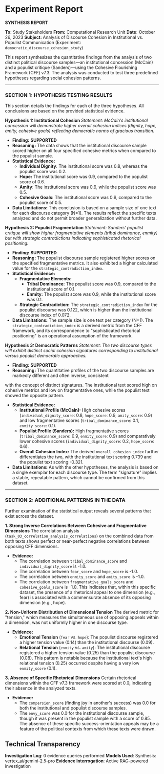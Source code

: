 # Experiment Report

**SYNTHESIS REPORT**

**To:** Study Stakeholders
**From:** Computational Research Unit
**Date:** October 26, 2023
**Subject:** Analysis of Discourse Cohesion in Institutional vs. Populist Communication (Experiment: `democratic_discourse_cohesion_study`)

This report synthesizes the quantitative findings from the analysis of two distinct political discourse samples—an institutional concession (McCain) and a populist critique (Sanders)—using the Cohesive Flourishing Framework (CFF) v7.3. The analysis was conducted to test three predefined hypotheses regarding social cohesion patterns.

---

### **SECTION 1: HYPOTHESIS TESTING RESULTS**

This section details the findings for each of the three hypotheses. All conclusions are based on the provided statistical evidence.

**Hypothesis 1: Institutional Cohesion**
*Statement: McCain's institutional concession will demonstrate higher overall cohesion indices (dignity, hope, amity, cohesive goals) reflecting democratic norms of gracious transition.*

*   **Finding:** **SUPPORTED**
*   **Reasoning:** The data shows that the institutional discourse sample scored higher on all four specified cohesive metrics when compared to the populist sample.
*   **Statistical Evidence:**
    *   **Individual Dignity:** The institutional score was 0.8, whereas the populist score was 0.2.
    *   **Hope:** The institutional score was 0.9, compared to the populist score of 0.6.
    *   **Amity:** The institutional score was 0.9, while the populist score was 0.5.
    *   **Cohesive Goals:** The institutional score was 0.9, compared to the populist score of 0.5.
*   **Data Limitations:** This conclusion is based on a sample size of one text for each discourse category (N=1). The results reflect the specific texts analyzed and do not permit broader generalization without further data.

**Hypothesis 2: Populist Fragmentation**
*Statement: Sanders' populist critique will show higher fragmentative elements (tribal dominance, enmity) but with strategic contradictions indicating sophisticated rhetorical positioning.*

*   **Finding:** **SUPPORTED**
*   **Reasoning:** The populist discourse sample registered higher scores on the specified fragmentative metrics. It also exhibited a higher calculated value for the `strategic_contradiction_index`.
*   **Statistical Evidence:**
    *   **Fragmentative Elements:**
        *   **Tribal Dominance:** The populist score was 0.9, compared to the institutional score of 0.1.
        *   **Enmity:** The populist score was 0.9, while the institutional score was 0.1.
    *   **Strategic Contradiction:** The `strategic_contradiction_index` for the populist discourse was 0.122, which is higher than the institutional discourse index of 0.072.
*   **Data Limitations:** The sample size is one text per category (N=1). The `strategic_contradiction_index` is a derived metric from the CFF framework, and its correspondence to "sophisticated rhetorical positioning" is an operational assumption of the framework.

**Hypothesis 3: Democratic Patterns**
*Statement: The two discourse types will exhibit distinct social cohesion signatures corresponding to institutional versus populist democratic approaches.*

*   **Finding:** **SUPPORTED**
*   **Reasoning:** The quantitative profiles of the two discourse samples are markedly different and often inverse, consistent 

with the concept of distinct signatures. The institutional text scored high on cohesive metrics and low on fragmentative ones, while the populist text showed the opposite pattern.
*   **Statistical Evidence:**
    *   **Institutional Profile (McCain):** High cohesive scores (`individual_dignity_score`: 0.8, `hope_score`: 0.9, `amity_score`: 0.9) and low fragmentative scores (`tribal_dominance_score`: 0.1, `enmity_score`: 0.1).
    *   **Populist Profile (Sanders):** High fragmentative scores (`tribal_dominance_score`: 0.9, `enmity_score`: 0.9) and comparatively lower cohesive scores (`individual_dignity_score`: 0.2, `hope_score`: 0.6).
    *   **Overall Cohesion Index:** The derived `overall_cohesion_index` further differentiates the two, with the institutional text scoring 0.739 and the populist text scoring -0.321.
*   **Data Limitations:** As with the other hypotheses, the analysis is based on a single exemplar for each discourse type. The term "signature" implies a stable, repeatable pattern, which cannot be confirmed from this dataset.

---

### **SECTION 2: ADDITIONAL PATTERNS IN THE DATA**

Further examination of the statistical output reveals several patterns that exist across the dataset.

**1. Strong Inverse Correlations Between Cohesive and Fragmentative Dimensions**
The correlation analysis (`task_03_correlation_analysis_correlations`) on the combined data from both texts shows perfect or near-perfect negative correlations between opposing CFF dimensions.
*   **Evidence:**
    *   The correlation between `tribal_dominance_score` and `individual_dignity_score` is -1.0.
    *   The correlation between `fear_score` and `hope_score` is -1.0.
    *   The correlation between `enmity_score` and `amity_score` is -1.0.
    *   The correlation between `fragmentative_goals_score` and `cohesive_goals_score` is -1.0.
    This indicates that, within this specific dataset, the presence of a rhetorical appeal to one dimension (e.g., fear) is associated with a commensurate absence of its opposing dimension (e.g., hope).

**2. Non-Uniform Distribution of Dimensional Tension**
The derived metric for "tension," which measures the simultaneous use of opposing appeals within a dimension, was not uniformly higher in one discourse type.
*   **Evidence:**
    *   **Emotional Tension** (`fear` vs. `hope`): The populist discourse registered a higher tension value (0.14) than the institutional discourse (0.09).
    *   **Relational Tension** (`enmity` vs. `amity`): The institutional discourse registered a higher tension value (0.25) than the populist discourse (0.08).
    This pattern is notable because the institutional text's high relational tension (0.25) occurred despite having a very low `enmity_score` (0.1).

**3. Absence of Specific Rhetorical Dimensions**
Certain rhetorical dimensions within the CFF v7.3 framework were scored at 0.0, indicating their absence in the analyzed texts.
*   **Evidence:**
    *   The `compersion_score` (finding joy in another's success) was 0.0 for both the institutional and populist discourse samples.
    *   The `envy_score` was 0.0 for the institutional discourse sample, though it was present in the populist sample with a score of 0.85.
    The absence of these specific success-orientation appeals may be a feature of the political contexts from which these texts were drawn.

## Technical Transparency
**Investigation Log**: 0 evidence queries performed
**Models Used**: Synthesis: vertex_ai/gemini-2.5-pro
**Evidence Interrogation**: Active RAG-powered investigation
